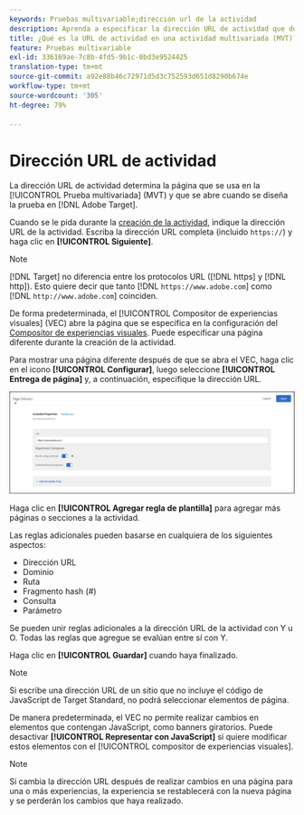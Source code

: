 ```yaml
---
keywords: Pruebas multivariable;dirección url de la actividad
description: Aprenda a especificar la dirección URL de actividad que determina la página que se usa en la prueba y que se abre cuando la actividad de prueba multivariable se diseña con Adobe Target.
title: ¿Qué es la URL de actividad en una actividad multivariada (MVT)?
feature: Pruebas multivariable
exl-id: 336169ae-7c8b-4fd5-9b1c-0bd3e9524425
translation-type: tm+mt
source-git-commit: a92e88b46c72971d5d3c752593d651d8290b674e
workflow-type: tm+mt
source-wordcount: '305'
ht-degree: 79%

---
```


# Dirección URL de actividad

La dirección URL de actividad determina la página que se usa en la [!UICONTROL Prueba multivariada] (MVT) y que se abre cuando se diseña la prueba en [!DNL Adobe Target].

Cuando se le pida durante la [creación de la actividad](/help/c-activities/c-multivariate-testing/t-create-multivariate-test/create-multivariate-test.md), indique la dirección URL de la actividad. Escriba la dirección URL completa (incluido `https://`) y haga clic en **[!UICONTROL Siguiente]**.

>[!NOTE]
>
>[!DNL Target] no diferencia entre los protocolos URL ([!DNL https] y [!DNL http]). Esto quiere decir que tanto [!DNL `https://www.adobe.com`] como [!DNL `http://www.adobe.com`] coinciden.

De forma predeterminada, el [!UICONTROL Compositor de experiencias visuales] (VEC) abre la página que se especifica en la configuración del [Compositor de experiencias visuales](/help/administrating-target/visual-experience-composer-set-up.md). Puede especificar una página diferente durante la creación de la actividad.

Para mostrar una página diferente después de que se abra el VEC, haga clic en el icono **[!UICONTROL Configurar]**, luego seleccione **[!UICONTROL Entrega de página]** y, a continuación, especifique la dirección URL.

![Cuadro de diálogo Entrega de páginas](/help/c-activities/c-multivariate-testing/t-create-multivariate-test/assets/url-config.png)

Haga clic en **[!UICONTROL Agregar regla de plantilla]** para agregar más páginas o secciones a la actividad.

Las reglas adicionales pueden basarse en cualquiera de los siguientes aspectos:

* Dirección URL
* Dominio
* Ruta
* Fragmento hash (#)
* Consulta
* Parámetro

Se pueden unir reglas adicionales a la dirección URL de la actividad con Y u O. Todas las reglas que agregue se evalúan entre sí con Y.

Haga clic en **[!UICONTROL Guardar]** cuando haya finalizado.

>[!NOTE]
>
>Si escribe una dirección URL de un sitio que no incluye el código de JavaScript de Target Standard, no podrá seleccionar elementos de página.

De manera predeterminada, el VEC no permite realizar cambios en elementos que contengan JavaScript, como banners giratorios. Puede desactivar **[!UICONTROL Representar con JavaScript]** si quiere modificar estos elementos con el [!UICONTROL compositor de experiencias visuales].

>[!NOTE]
>
>Si cambia la dirección URL después de realizar cambios en una página para una o más experiencias, la experiencia se restablecerá con la nueva página y se perderán los cambios que haya realizado.
